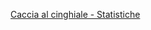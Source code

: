 [Caccia al cinghiale - Statistiche]({{site.baseurl}}/schede/cacciacinghialedati/cittadini/index.html)
